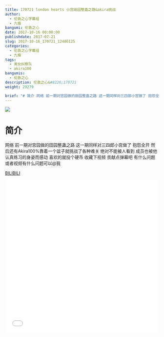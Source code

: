 ```yaml
---
title: 170721 london hearts 小宫田园整蛊之路&akira挑战
author: 
  - 伦敦之心字幕组
  - 九條
bangumi: 伦敦之心
date: 2017-10-16 00:00:00
publishdate: 2017-07-21
slug: 2017-10-16_170721_12486125
categories: 
  - 伦敦之心字幕组
  - 九條
tags: 
  - 男女纠察队
  - akira100
bangumis: 
  - 伦敦之心
description: 伦敦之心&#8226;170721
weight: 29279

brief: "# 简介 网络 前一期对宫园做的田园整蛊之路 这一期同样对三四郎小宫做了 抱怨全开 然后还有Akira100%靠着一个盆子就挑战了各种难关 绝对不能被人看到 成员也被他认真练习的身姿而感动 喜欢的就投个硬币 收藏下视频 贡献点弹幕吧 有什么问题或者视频有什么问题可以@我"
---
```


![](https://i.imgur.com/61BOFyF.jpg)

# 简介  
网络
前一期对宫园做的田园整蛊之路 这一期同样对三四郎小宫做了 抱怨全开 然后还有Akira100%靠着一个盆子就挑战了各种难关 绝对不能被人看到 成员也被他认真练习的身姿而感动 喜欢的就投个硬币 收藏下视频 贡献点弹幕吧 有什么问题或者视频有什么问题可以@我

  [BILIBILI](https://www.bilibili.com/video/av12486125/)


<div class="vcontainer">  <iframe class='video' src="//www.bilibili.com/blackboard/player.html?aid=12486125" width="100%" height="500" frameborder="0" allowfullscreen="allowfullscreen"></iframe></div>
